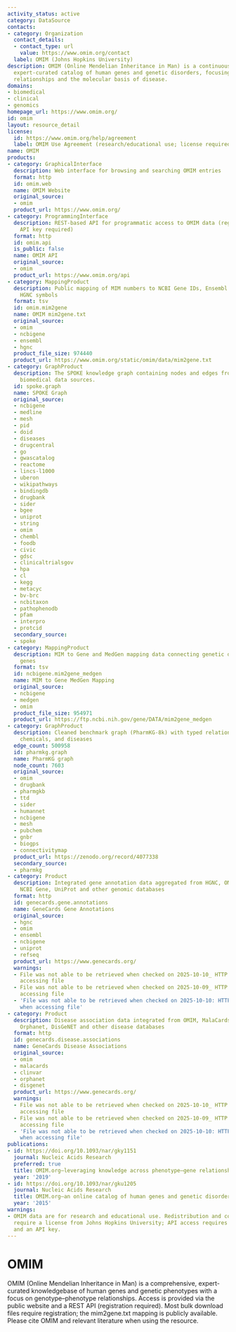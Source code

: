 ```yaml
---
activity_status: active
category: DataSource
contacts:
- category: Organization
  contact_details:
  - contact_type: url
    value: https://www.omim.org/contact
  label: OMIM (Johns Hopkins University)
description: OMIM (Online Mendelian Inheritance in Man) is a continuously updated,
  expert-curated catalog of human genes and genetic disorders, focusing on genotype–phenotype
  relationships and the molecular basis of disease.
domains:
- biomedical
- clinical
- genomics
homepage_url: https://www.omim.org/
id: omim
layout: resource_detail
license:
  id: https://www.omim.org/help/agreement
  label: OMIM Use Agreement (research/educational use; license required for commercial/redistribution)
name: OMIM
products:
- category: GraphicalInterface
  description: Web interface for browsing and searching OMIM entries
  format: http
  id: omim.web
  name: OMIM Website
  original_source:
  - omim
  product_url: https://www.omim.org/
- category: ProgrammingInterface
  description: REST-based API for programmatic access to OMIM data (registration and
    API key required)
  format: http
  id: omim.api
  is_public: false
  name: OMIM API
  original_source:
  - omim
  product_url: https://www.omim.org/api
- category: MappingProduct
  description: Public mapping of MIM numbers to NCBI Gene IDs, Ensembl Gene IDs, and
    HGNC symbols
  format: tsv
  id: omim.mim2gene
  name: OMIM mim2gene.txt
  original_source:
  - omim
  - ncbigene
  - ensembl
  - hgnc
  product_file_size: 974440
  product_url: https://www.omim.org/static/omim/data/mim2gene.txt
- category: GraphProduct
  description: The SPOKE knowledge graph containing nodes and edges from multiple
    biomedical data sources.
  id: spoke.graph
  name: SPOKE Graph
  original_source:
  - ncbigene
  - medline
  - mesh
  - pid
  - doid
  - diseases
  - drugcentral
  - go
  - gwascatalog
  - reactome
  - lincs-l1000
  - uberon
  - wikipathways
  - bindingdb
  - drugbank
  - sider
  - bgee
  - uniprot
  - string
  - omim
  - chembl
  - foodb
  - civic
  - gdsc
  - clinicaltrialsgov
  - hpa
  - cl
  - kegg
  - metacyc
  - bv-brc
  - ncbitaxon
  - pathophenodb
  - pfam
  - interpro
  - protcid
  secondary_source:
  - spoke
- category: MappingProduct
  description: MIM to Gene and MedGen mapping data connecting genetic disorders to
    genes
  format: tsv
  id: ncbigene.mim2gene_medgen
  name: MIM to Gene MedGen Mapping
  original_source:
  - ncbigene
  - medgen
  - omim
  product_file_size: 954971
  product_url: https://ftp.ncbi.nih.gov/gene/DATA/mim2gene_medgen
- category: GraphProduct
  description: Cleaned benchmark graph (PharmKG-8k) with typed relations between genes,
    chemicals, and diseases
  edge_count: 500958
  id: pharmkg.graph
  name: PharmKG graph
  node_count: 7603
  original_source:
  - omim
  - drugbank
  - pharmgkb
  - ttd
  - sider
  - humannet
  - ncbigene
  - mesh
  - pubchem
  - gnbr
  - biogps
  - connectivitymap
  product_url: https://zenodo.org/record/4077338
  secondary_source:
  - pharmkg
- category: Product
  description: Integrated gene annotation data aggregated from HGNC, OMIM, Ensembl,
    NCBI Gene, UniProt and other genomic databases
  format: http
  id: genecards.gene.annotations
  name: GeneCards Gene Annotations
  original_source:
  - hgnc
  - omim
  - ensembl
  - ncbigene
  - uniprot
  - refseq
  product_url: https://www.genecards.org/
  warnings:
  - File was not able to be retrieved when checked on 2025-10-10_ HTTP 403 error when
    accessing file
  - File was not able to be retrieved when checked on 2025-10-09_ HTTP 403 error when
    accessing file
  - 'File was not able to be retrieved when checked on 2025-10-10: HTTP 403 error
    when accessing file'
- category: Product
  description: Disease association data integrated from OMIM, MalaCards, ClinVar,
    Orphanet, DisGeNET and other disease databases
  format: http
  id: genecards.disease.associations
  name: GeneCards Disease Associations
  original_source:
  - omim
  - malacards
  - clinvar
  - orphanet
  - disgenet
  product_url: https://www.genecards.org/
  warnings:
  - File was not able to be retrieved when checked on 2025-10-10_ HTTP 403 error when
    accessing file
  - File was not able to be retrieved when checked on 2025-10-09_ HTTP 403 error when
    accessing file
  - 'File was not able to be retrieved when checked on 2025-10-10: HTTP 403 error
    when accessing file'
publications:
- id: https://doi.org/10.1093/nar/gky1151
  journal: Nucleic Acids Research
  preferred: true
  title: OMIM.org—leveraging knowledge across phenotype–gene relationships
  year: '2019'
- id: https://doi.org/10.1093/nar/gku1205
  journal: Nucleic Acids Research
  title: OMIM.org—an online catalog of human genes and genetic disorders
  year: '2015'
warnings:
- OMIM data are for research and educational use. Redistribution and commercial use
  require a license from Johns Hopkins University; API access requires registration
  and an API key.
---
```

# OMIM

OMIM (Online Mendelian Inheritance in Man) is a comprehensive, expert-curated knowledgebase of human genes and genetic phenotypes with a focus on genotype–phenotype relationships. Access is provided via the public website and a REST API (registration required). Most bulk download files require registration; the mim2gene.txt mapping is publicly available. Please cite OMIM and relevant literature when using the resource.